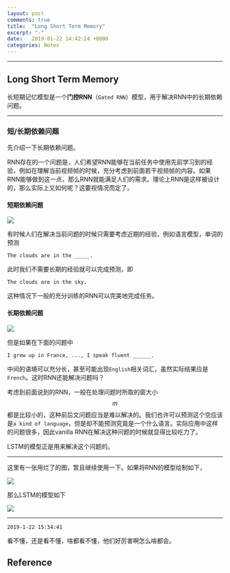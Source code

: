 ```yaml
---
layout: post
comments: true
title:  "Long Short Term Memory"
excerpt: "-"
date:   2019-01-22 14:42:24 +0000
categories: Notes
---
```


<script type="text/javascript"
  src="https://cdn.mathjax.org/mathjax/latest/MathJax.js?config=TeX-AMS-MML_HTMLorMML">
</script>
---

## Long Short Term Memory

长短期记忆模型是一个**门控RNN**（`Gated RNN`）模型，用于解决RNN中的长期依赖问题。

---

### 短/长期依赖问题

先介绍一下长期依赖问题。

RNN存在的一个问题是，人们希望RNN能够在当前任务中使用先前学习到的经验，例如在理解当前视频帧的时候，充分考虑到前面若干视频帧的内容。如果RNN能够做到这一点，那么RNN就能满足人们的需求。理论上RNN是这样被设计的，那么实际上又如何呢？这要视情况而定了。

#### 短期依赖问题

![](https://raw.githubusercontent.com/psycholsc/psycholsc.github.io/master/assets/RNNShortDependency.png)

有时候人们在解决当前问题的时候只需要考虑近期的经验，例如语言模型，单词的预测

`The clouds are in the _____.`

此时我们不需要长期的经验就可以完成预测，即

`The clouds are in the sky.`

这种情况下一般的充分训练的RNN可以完美地完成任务。

#### 长期依赖问题

![](https://raw.githubusercontent.com/psycholsc/psycholsc.github.io/master/assets/RNNLongDependency.png)

但是如果在下面的问题中

`I grew up in France, ..., I speak fluent ______.`

中间的语境可以充分长，甚至可能出现`English`相关词汇，虽然实际结果应是`French`。这时RNN还能解决问题吗？

考虑到前面说到的RNN，一般在处理问题时所取的窗大小$$m$$都是比较小的，这种前后文问题应当是难以解决的。我们也许可以预测这个空应该是`a kind of language`，但是却不能预测究竟是一个什么语言。实际应用中这样的问题很多，因此vanilla RNN在解决这种问题的时候就显得比较吃力了。

LSTM的模型正是用来解决这个问题的。

---

这里有一张用烂了的图，暂且继续使用一下。如果将RNN的模型绘制如下，

![](https://raw.githubusercontent.com/psycholsc/psycholsc.github.io/master/assets/SimpleRNN.png)

那么LSTM的模型如下

![](https://raw.githubusercontent.com/psycholsc/psycholsc.github.io/master/assets/LSTM.png)



---

`2019-1-22 15:34:41`

看不懂，还是看不懂，啥都看不懂，他们好厉害啊怎么啥都会。

## Reference


